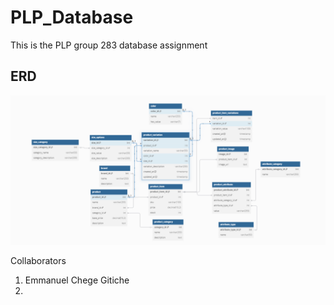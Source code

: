 # PLP_Database

This is the PLP group 283 database assignment

## ERD 

![ERD](ecommerce_ERD_group283.png)


Collaborators
1. Emmanuel Chege Gitiche
2.